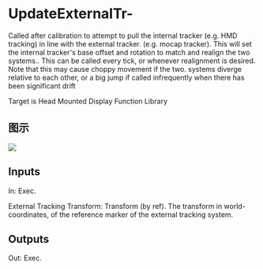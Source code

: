 # UpdateExternalTr-

Called after calibration to attempt to pull the internal tracker (e.g. HMD tracking) in line with the external tracker. (e.g. mocap tracker). This will set the internal tracker's base offset and rotation to match and realign the two systems.. This can be called every tick, or whenever realignment is desired. Note that this may cause choppy movement if the two. systems diverge relative to each other, or a big jump if called infrequently when there has been significant drift

Target is Head Mounted Display Function Library

## 图示

![]($-20221218-19234332.png)

## Inputs

In: Exec.

External Tracking Transform: Transform (by ref). The transform in world-coordinates, of the reference marker of the external tracking system.  

## Outputs

Out: Exec.

